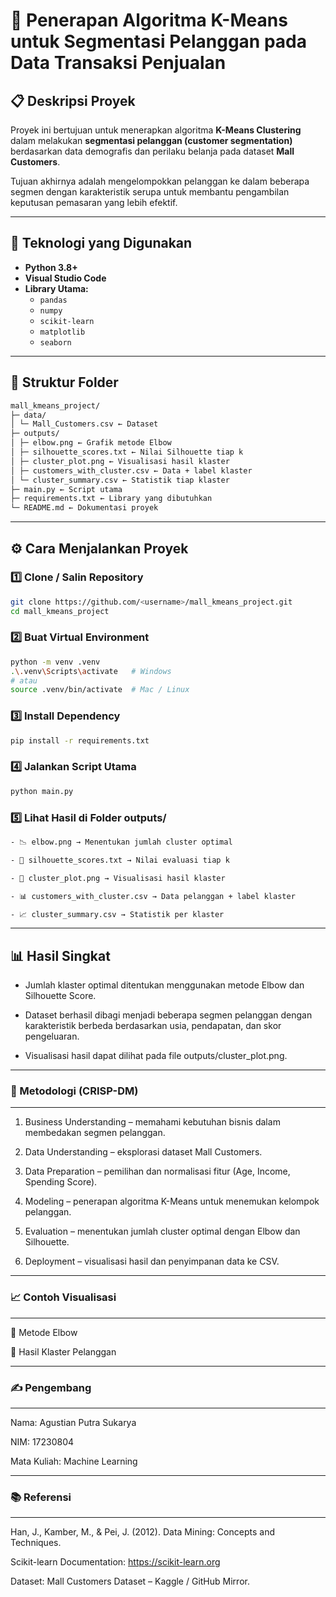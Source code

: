 # 🧠 Penerapan Algoritma K-Means untuk Segmentasi Pelanggan pada Data Transaksi Penjualan

## 📋 Deskripsi Proyek
Proyek ini bertujuan untuk menerapkan algoritma **K-Means Clustering** dalam melakukan **segmentasi pelanggan (customer segmentation)** berdasarkan data demografis dan perilaku belanja pada dataset **Mall Customers**.

Tujuan akhirnya adalah mengelompokkan pelanggan ke dalam beberapa segmen dengan karakteristik serupa untuk membantu pengambilan keputusan pemasaran yang lebih efektif.

---

## 🧰 Teknologi yang Digunakan
- **Python 3.8+**
- **Visual Studio Code**
- **Library Utama:**
  - `pandas`
  - `numpy`
  - `scikit-learn`
  - `matplotlib`
  - `seaborn`

---

## 📁 Struktur Folder
```bash
mall_kmeans_project/
├─ data/
│ └─ Mall_Customers.csv ← Dataset
├─ outputs/
│ ├─ elbow.png ← Grafik metode Elbow
│ ├─ silhouette_scores.txt ← Nilai Silhouette tiap k
│ ├─ cluster_plot.png ← Visualisasi hasil klaster
│ ├─ customers_with_cluster.csv ← Data + label klaster
│ └─ cluster_summary.csv ← Statistik tiap klaster
├─ main.py ← Script utama
├─ requirements.txt ← Library yang dibutuhkan
└─ README.md ← Dokumentasi proyek
```
---

## ⚙️ Cara Menjalankan Proyek

### 1️⃣ Clone / Salin Repository

```bash
git clone https://github.com/<username>/mall_kmeans_project.git
cd mall_kmeans_project
```
### 2️⃣ Buat Virtual Environment
```bash
python -m venv .venv
.\.venv\Scripts\activate   # Windows
# atau
source .venv/bin/activate  # Mac / Linux
```
### 3️⃣ Install Dependency
```bash
pip install -r requirements.txt
```
### 4️⃣ Jalankan Script Utama
```bash
python main.py
```
### 5️⃣ Lihat Hasil di Folder outputs/
```bash
- 📉 elbow.png → Menentukan jumlah cluster optimal

- 🧩 silhouette_scores.txt → Nilai evaluasi tiap k

- 🎨 cluster_plot.png → Visualisasi hasil klaster

- 📊 customers_with_cluster.csv → Data pelanggan + label klaster

- 📈 cluster_summary.csv → Statistik per klaster
```
---
## 📊 Hasil Singkat

- Jumlah klaster optimal ditentukan menggunakan metode Elbow dan Silhouette Score.

- Dataset berhasil dibagi menjadi beberapa segmen pelanggan dengan karakteristik berbeda berdasarkan usia, pendapatan, dan skor pengeluaran.

- Visualisasi hasil dapat dilihat pada file outputs/cluster_plot.png.
---
### 🧩 Metodologi (CRISP-DM)
---
1. Business Understanding – memahami kebutuhan bisnis dalam membedakan segmen pelanggan.

2. Data Understanding – eksplorasi dataset Mall Customers.

3. Data Preparation – pemilihan dan normalisasi fitur (Age, Income, Spending Score).

4. Modeling – penerapan algoritma K-Means untuk menemukan kelompok pelanggan.

5. Evaluation – menentukan jumlah cluster optimal dengan Elbow dan Silhouette.

6. Deployment – visualisasi hasil dan penyimpanan data ke CSV.
---
### 📈 Contoh Visualisasi
---
🔹 Metode Elbow

🔹 Hasil Klaster Pelanggan

---
### ✍️ Pengembang
---
Nama: Agustian Putra Sukarya

NIM: 17230804

Mata Kuliah: Machine Learning

---
### 📚 Referensi
---
Han, J., Kamber, M., & Pei, J. (2012). Data Mining: Concepts and Techniques.

Scikit-learn Documentation: https://scikit-learn.org

Dataset: Mall Customers Dataset – Kaggle / GitHub Mirror.